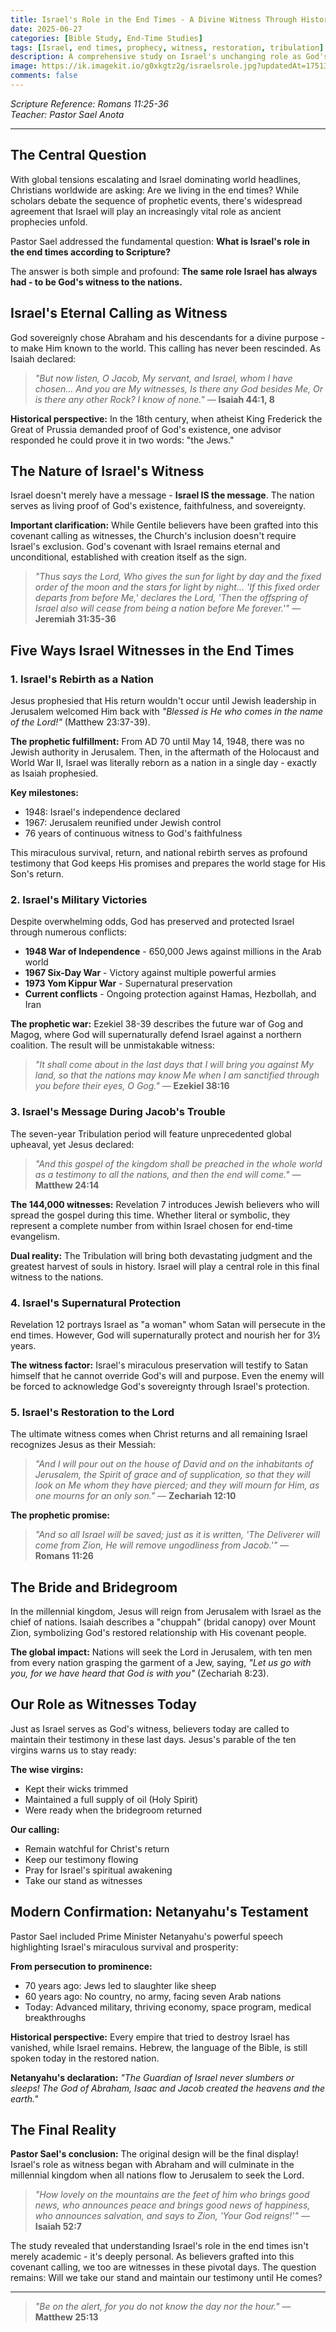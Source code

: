 ```yaml
---
title: Israel's Role in the End Times - A Divine Witness Through History
date: 2025-06-27
categories: [Bible Study, End-Time Studies]
tags: [Israel, end times, prophecy, witness, restoration, tribulation]
description: A comprehensive study on Israel's unchanging role as God's witness to the nations, from ancient times through end-time events, including modern confirmations of biblical prophecy.
image: https://ik.imagekit.io/g0xkgtz2g/israelsrole.jpg?updatedAt=1751376055941
comments: false
---
```


_Scripture Reference: Romans 11:25-36_  
_Teacher: Pastor Sael Anota_

---

## The Central Question

With global tensions escalating and Israel dominating world headlines, Christians worldwide are asking: Are we living in the end times? While scholars debate the sequence of prophetic events, there's widespread agreement that Israel will play an increasingly vital role as ancient prophecies unfold.

Pastor Sael addressed the fundamental question: **What is Israel's role in the end times according to Scripture?**

The answer is both simple and profound: **The same role Israel has always had - to be God's witness to the nations.**

## Israel's Eternal Calling as Witness

God sovereignly chose Abraham and his descendants for a divine purpose - to make Him known to the world. This calling has never been rescinded. As Isaiah declared:

> _"But now listen, O Jacob, My servant, and Israel, whom I have chosen... And you are My witnesses, Is there any God besides Me, Or is there any other Rock? I know of none."_ — **Isaiah 44:1, 8**

**Historical perspective:** In the 18th century, when atheist King Frederick the Great of Prussia demanded proof of God's existence, one advisor responded he could prove it in two words: "the Jews."

## The Nature of Israel's Witness

Israel doesn't merely have a message - **Israel IS the message**. The nation serves as living proof of God's existence, faithfulness, and sovereignty.

**Important clarification:** While Gentile believers have been grafted into this covenant calling as witnesses, the Church's inclusion doesn't require Israel's exclusion. God's covenant with Israel remains eternal and unconditional, established with creation itself as the sign.

> _"Thus says the Lord, Who gives the sun for light by day and the fixed order of the moon and the stars for light by night... 'If this fixed order departs from before Me,' declares the Lord, 'Then the offspring of Israel also will cease from being a nation before Me forever.'"_ — **Jeremiah 31:35-36**

## Five Ways Israel Witnesses in the End Times

### 1. Israel's Rebirth as a Nation

Jesus prophesied that His return wouldn't occur until Jewish leadership in Jerusalem welcomed Him back with _"Blessed is He who comes in the name of the Lord!"_ (Matthew 23:37-39).

**The prophetic fulfillment:** From AD 70 until May 14, 1948, there was no Jewish authority in Jerusalem. Then, in the aftermath of the Holocaust and World War II, Israel was literally reborn as a nation in a single day - exactly as Isaiah prophesied.

**Key milestones:**

- 1948: Israel's independence declared
- 1967: Jerusalem reunified under Jewish control
- 76 years of continuous witness to God's faithfulness

This miraculous survival, return, and national rebirth serves as profound testimony that God keeps His promises and prepares the world stage for His Son's return.

### 2. Israel's Military Victories

Despite overwhelming odds, God has preserved and protected Israel through numerous conflicts:

- **1948 War of Independence** - 650,000 Jews against millions in the Arab world
- **1967 Six-Day War** - Victory against multiple powerful armies
- **1973 Yom Kippur War** - Supernatural preservation
- **Current conflicts** - Ongoing protection against Hamas, Hezbollah, and Iran

**The prophetic war:** Ezekiel 38-39 describes the future war of Gog and Magog, where God will supernaturally defend Israel against a northern coalition. The result will be unmistakable witness:

> _"It shall come about in the last days that I will bring you against My land, so that the nations may know Me when I am sanctified through you before their eyes, O Gog."_ — **Ezekiel 38:16**

### 3. Israel's Message During Jacob's Trouble

The seven-year Tribulation period will feature unprecedented global upheaval, yet Jesus declared:

> _"And this gospel of the kingdom shall be preached in the whole world as a testimony to all the nations, and then the end will come."_ — **Matthew 24:14**

**The 144,000 witnesses:** Revelation 7 introduces Jewish believers who will spread the gospel during this time. Whether literal or symbolic, they represent a complete number from within Israel chosen for end-time evangelism.

**Dual reality:** The Tribulation will bring both devastating judgment and the greatest harvest of souls in history. Israel will play a central role in this final witness to the nations.

### 4. Israel's Supernatural Protection

Revelation 12 portrays Israel as "a woman" whom Satan will persecute in the end times. However, God will supernaturally protect and nourish her for 3½ years.

**The witness factor:** Israel's miraculous preservation will testify to Satan himself that he cannot override God's will and purpose. Even the enemy will be forced to acknowledge God's sovereignty through Israel's protection.

### 5. Israel's Restoration to the Lord

The ultimate witness comes when Christ returns and all remaining Israel recognizes Jesus as their Messiah:

> _"And I will pour out on the house of David and on the inhabitants of Jerusalem, the Spirit of grace and of supplication, so that they will look on Me whom they have pierced; and they will mourn for Him, as one mourns for an only son."_ — **Zechariah 12:10**

**The prophetic promise:**

> _"And so all Israel will be saved; just as it is written, 'The Deliverer will come from Zion, He will remove ungodliness from Jacob.'"_ — **Romans 11:26**

## The Bride and Bridegroom

In the millennial kingdom, Jesus will reign from Jerusalem with Israel as the chief of nations. Isaiah describes a "chuppah" (bridal canopy) over Mount Zion, symbolizing God's restored relationship with His covenant people.

**The global impact:** Nations will seek the Lord in Jerusalem, with ten men from every nation grasping the garment of a Jew, saying, _"Let us go with you, for we have heard that God is with you"_ (Zechariah 8:23).

## Our Role as Witnesses Today

Just as Israel serves as God's witness, believers today are called to maintain their testimony in these last days. Jesus's parable of the ten virgins warns us to stay ready:

**The wise virgins:**

- Kept their wicks trimmed
- Maintained a full supply of oil (Holy Spirit)
- Were ready when the bridegroom returned

**Our calling:**

- Remain watchful for Christ's return
- Keep our testimony flowing
- Pray for Israel's spiritual awakening
- Take our stand as witnesses

## Modern Confirmation: Netanyahu's Testament

Pastor Sael included Prime Minister Netanyahu's powerful speech highlighting Israel's miraculous survival and prosperity:

**From persecution to prominence:**

- 70 years ago: Jews led to slaughter like sheep
- 60 years ago: No country, no army, facing seven Arab nations
- Today: Advanced military, thriving economy, space program, medical breakthroughs

**Historical perspective:** Every empire that tried to destroy Israel has vanished, while Israel remains. Hebrew, the language of the Bible, is still spoken today in the restored nation.

**Netanyahu's declaration:** _"The Guardian of Israel never slumbers or sleeps! The God of Abraham, Isaac and Jacob created the heavens and the earth."_

## The Final Reality

**Pastor Sael's conclusion:** The original design will be the final display! Israel's role as witness began with Abraham and will culminate in the millennial kingdom when all nations flow to Jerusalem to seek the Lord.

> _"How lovely on the mountains are the feet of him who brings good news, who announces peace and brings good news of happiness, who announces salvation, and says to Zion, 'Your God reigns!'"_ — **Isaiah 52:7**

The study revealed that understanding Israel's role in the end times isn't merely academic - it's deeply personal. As believers grafted into this covenant calling, we too are witnesses in these pivotal days. The question remains: Will we take our stand and maintain our testimony until He comes?

---

> _"Be on the alert, for you do not know the day nor the hour."_ — **Matthew 25:13**
